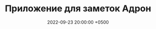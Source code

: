 ---
id: 6
title: "Приложение для заметок Адрон"
layout: post
date: '2022-09-23 20:00:00 +0500'
type: design
categories: ux/ui
description: "Проектирование и дизайн десктопной версии на основе ДС Финка.<br>
Концепт."
permalink: "/design/adron/"
image: "adron"
imgsize: "contain"
bgcolor: "#E9E9E9"
link: "https://www.behance.net/gallery/153358727/Adron"
---